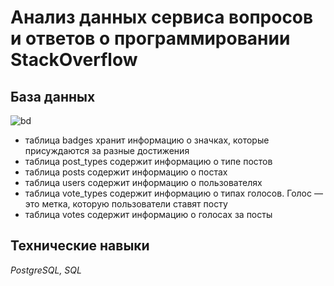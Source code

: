 # Анализ данных сервиса вопросов и ответов о программировании StackOverflow 

## База данных
![bd](https://github.com/Lima82/Data_analyst_projects/blob/Practicum/SQL_advances/sql_advanced_data.png)

- таблица badges хранит информацию о значках, которые присуждаются за разные достижения
- таблица post_types содержит информацию о типе постов
- таблица posts содержит информацию о постах
- таблица users содержит информацию о пользователях
- таблица vote_types содержит информацию о типах голосов. Голос — это метка, которую пользователи ставят посту
- таблица votes содержит информацию о голосах за посты 

## Технические навыки

*PostgreSQL, SQL*
